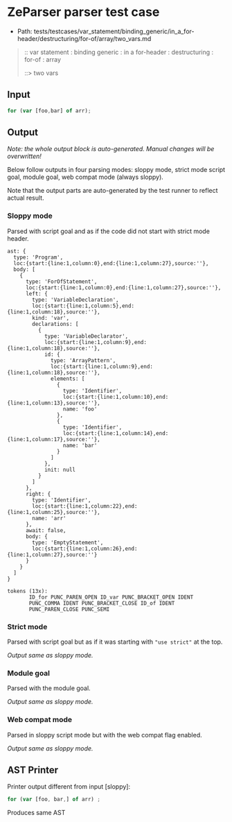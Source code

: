 # ZeParser parser test case

- Path: tests/testcases/var_statement/binding_generic/in_a_for-header/destructuring/for-of/array/two_vars.md

> :: var statement : binding generic : in a for-header : destructuring : for-of : array
>
> ::> two vars

## Input

`````js
for (var [foo,bar] of arr);
`````

## Output

_Note: the whole output block is auto-generated. Manual changes will be overwritten!_

Below follow outputs in four parsing modes: sloppy mode, strict mode script goal, module goal, web compat mode (always sloppy).

Note that the output parts are auto-generated by the test runner to reflect actual result.

### Sloppy mode

Parsed with script goal and as if the code did not start with strict mode header.

`````
ast: {
  type: 'Program',
  loc:{start:{line:1,column:0},end:{line:1,column:27},source:''},
  body: [
    {
      type: 'ForOfStatement',
      loc:{start:{line:1,column:0},end:{line:1,column:27},source:''},
      left: {
        type: 'VariableDeclaration',
        loc:{start:{line:1,column:5},end:{line:1,column:18},source:''},
        kind: 'var',
        declarations: [
          {
            type: 'VariableDeclarator',
            loc:{start:{line:1,column:9},end:{line:1,column:18},source:''},
            id: {
              type: 'ArrayPattern',
              loc:{start:{line:1,column:9},end:{line:1,column:18},source:''},
              elements: [
                {
                  type: 'Identifier',
                  loc:{start:{line:1,column:10},end:{line:1,column:13},source:''},
                  name: 'foo'
                },
                {
                  type: 'Identifier',
                  loc:{start:{line:1,column:14},end:{line:1,column:17},source:''},
                  name: 'bar'
                }
              ]
            },
            init: null
          }
        ]
      },
      right: {
        type: 'Identifier',
        loc:{start:{line:1,column:22},end:{line:1,column:25},source:''},
        name: 'arr'
      },
      await: false,
      body: {
        type: 'EmptyStatement',
        loc:{start:{line:1,column:26},end:{line:1,column:27},source:''}
      }
    }
  ]
}

tokens (13x):
       ID_for PUNC_PAREN_OPEN ID_var PUNC_BRACKET_OPEN IDENT
       PUNC_COMMA IDENT PUNC_BRACKET_CLOSE ID_of IDENT
       PUNC_PAREN_CLOSE PUNC_SEMI
`````

### Strict mode

Parsed with script goal but as if it was starting with `"use strict"` at the top.

_Output same as sloppy mode._

### Module goal

Parsed with the module goal.

_Output same as sloppy mode._

### Web compat mode

Parsed in sloppy script mode but with the web compat flag enabled.

_Output same as sloppy mode._

## AST Printer

Printer output different from input [sloppy]:

````js
for (var [foo, bar,] of arr) ;
````

Produces same AST
